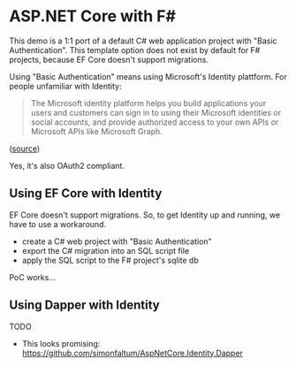 # ASP.NET Core with F#

This demo is a 1:1 port of a default C# web application project with "Basic Authentication". This template option
does not exist by default for F# projects, because EF Core doesn't support migrations.

Using "Basic Authentication" means using Microsoft's Identity plattform. For people unfamiliar with
Identity:

> The Microsoft identity platform helps you build applications your users and customers can sign in
> to using their Microsoft identities or social accounts, and provide authorized access to your own
> APIs or Microsoft APIs like Microsoft Graph.

([source](https://docs.microsoft.com/en-us/azure/active-directory/develop/v2-overview))

Yes, it's also OAuth2 compliant.

## Using EF Core with Identity

EF Core doesn't support migrations. So, to get Identity up and running, we have to use a workaround.

- create a C# web project with "Basic Authentication"
- export the C# migration into an SQL script file
- apply the SQL script to the F# project's sqlite db

PoC works...

## Using Dapper with Identity

TODO

- This looks promising: https://github.com/simonfaltum/AspNetCore.Identity.Dapper

